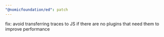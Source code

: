 ```yaml
---
"@nomicfoundation/ed": patch
---
```


fix: avoid transferring traces to JS if there are no plugins that need them to improve performance
